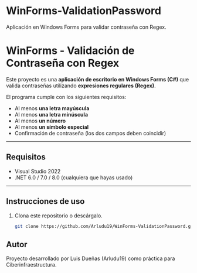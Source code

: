 # WinForms-ValidationPassword
Aplicación en Windows Forms para validar contraseña con Regex.
# WinForms - Validación de Contraseña con Regex

Este proyecto es una **aplicación de escritorio en Windows Forms (C#)** que valida contraseñas utilizando **expresiones regulares (Regex)**.  

El programa cumple con los siguientes requisitos:  
- Al menos **una letra mayúscula**  
- Al menos **una letra minúscula**  
- Al menos **un número**  
- Al menos **un símbolo especial**  
- Confirmación de contraseña (los dos campos deben coincidir)  

---

## Requisitos
- Visual Studio 2022 
- .NET 6.0 / 7.0 / 8.0 (cualquiera que hayas usado)  

---

## Instrucciones de uso
1. Clona este repositorio o descárgalo.  
   ```bash
   git clone https://github.com/Arludu19/WinForms-ValidationPassword.git

## Autor
   Proyecto desarrollado por Luis Dueñas (Arludu19) como práctica para Ciberinfraestructura.
